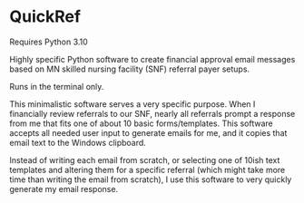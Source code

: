 # QuickRef
Requires Python 3.10

Highly specific Python software to create financial approval email messages based on MN skilled nursing facility (SNF) referral payer setups.

Runs in the terminal only.

This minimalistic software serves a very specific purpose.
When I financially review referrals to our SNF, nearly all referrals prompt a response from me that fits one of about 10 basic forms/templates.
This software accepts all needed user input to generate emails for me, and it copies that email text to the Windows clipboard.

Instead of writing each email from scratch, or selecting one of 10ish text templates and altering them for a specific referral (which might take more time than writing the email from scratch), I use this software to very quickly generate my email response.
